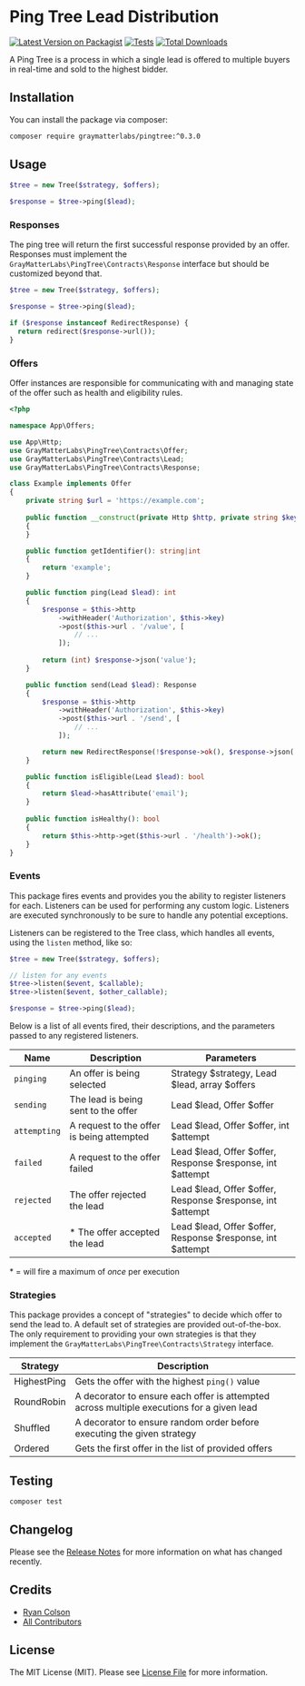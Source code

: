 # Ping Tree Lead Distribution

[![Latest Version on Packagist](https://img.shields.io/packagist/v/graymatterlabs/pingtree.svg?style=flat-square)](https://packagist.org/packages/graymatterlabs/pingtree)
[![Tests](https://github.com/graymatterlabs/pingtree/actions/workflows/run-tests.yml/badge.svg?branch=master)](https://github.com/graymatterlabs/pingtree/actions/workflows/run-tests.yml)
[![Total Downloads](https://img.shields.io/packagist/dt/graymatterlabs/pingtree.svg?style=flat-square)](https://packagist.org/packages/graymatterlabs/pingtree)

A Ping Tree is a process in which a single lead is offered to multiple buyers in real-time and sold to the highest bidder.

## Installation

You can install the package via composer:

```bash
composer require graymatterlabs/pingtree:^0.3.0
```

## Usage

```php
$tree = new Tree($strategy, $offers);

$response = $tree->ping($lead);
```

### Responses
The ping tree will return the first successful response provided by an offer. Responses must implement the `GrayMatterLabs\PingTree\Contracts\Response` interface but should be customized beyond that.

```php
$tree = new Tree($strategy, $offers);

$response = $tree->ping($lead);

if ($response instanceof RedirectResponse) {
  return redirect($response->url());
}
```

### Offers
Offer instances are responsible for communicating with and managing state of the offer such as health and eligibility rules.

```php
<?php

namespace App\Offers;

use App\Http;
use GrayMatterLabs\PingTree\Contracts\Offer;
use GrayMatterLabs\PingTree\Contracts\Lead;
use GrayMatterLabs\PingTree\Contracts\Response;

class Example implements Offer
{
    private string $url = 'https://example.com';
    
    public function __construct(private Http $http, private string $key)
    {
    }

    public function getIdentifier(): string|int
    {
        return 'example';
    }

    public function ping(Lead $lead): int
    {
        $response = $this->http
            ->withHeader('Authorization', $this->key)
            ->post($this->url . '/value', [
                // ...
            ]);
        
        return (int) $response->json('value');
    }

    public function send(Lead $lead): Response
    {
        $response = $this->http
            ->withHeader('Authorization', $this->key)
            ->post($this->url . '/send', [
                // ...
            ]);

        return new RedirectResponse(!$response->ok(), $response->json('accepted'), $response->json('url'));
    }

    public function isEligible(Lead $lead): bool
    {
        return $lead->hasAttribute('email');
    }
    
    public function isHealthy(): bool
    {
        return $this->http->get($this->url . '/health')->ok();
    }
}
```

### Events
This package fires events and provides you the ability to register listeners for each. Listeners can be used for performing any custom logic. Listeners are executed synchronously to be sure to handle any potential exceptions.

Listeners can be registered to the Tree class, which handles all events, using the `listen` method, like so:
```php
$tree = new Tree($strategy, $offers);

// listen for any events
$tree->listen($event, $callable);
$tree->listen($event, $other_callable);

$response = $tree->ping($lead);
```

Below is a list of all events fired, their descriptions, and the parameters passed to any registered listeners.

| Name         | Description                               | Parameters                                                 |
|--------------|-------------------------------------------|------------------------------------------------------------|
| `pinging`    | An offer is being selected                | Strategy $strategy, Lead $lead, array $offers              |
| `sending`    | The lead is being sent to the offer       | Lead $lead, Offer $offer                                   |
| `attempting` | A request to the offer is being attempted | Lead $lead, Offer $offer, int $attempt                     |
| `failed`     | A request to the offer failed             | Lead $lead, Offer $offer, Response $response, int $attempt |
| `rejected`   | The offer rejected the lead               | Lead $lead, Offer $offer, Response $response, int $attempt |
| `accepted`   | * The offer accepted the lead             | Lead $lead, Offer $offer, Response $response, int $attempt |

\* = will fire a maximum of *once* per execution

### Strategies
This package provides a concept of "strategies" to decide which offer to send the lead to. A default set of strategies are provided out-of-the-box. The only requirement to providing your own strategies is that they implement the `GrayMatterLabs\PingTree\Contracts\Strategy` interface.

| Strategy    | Description                                                                               |
|-------------|-------------------------------------------------------------------------------------------|
| HighestPing | Gets the offer with the highest `ping()` value                                            |
| RoundRobin  | A decorator to ensure each offer is attempted across multiple executions for a given lead |
| Shuffled    | A decorator to ensure random order before executing the given strategy                    |
| Ordered     | Gets the first offer in the list of provided offers                                       |

## Testing

```bash
composer test
```

## Changelog

Please see the [Release Notes](../../releases) for more information on what has changed recently.

## Credits

- [Ryan Colson](https://github.com/ryancco)
- [All Contributors](../../contributors)

## License

The MIT License (MIT). Please see [License File](LICENSE.md) for more information.
